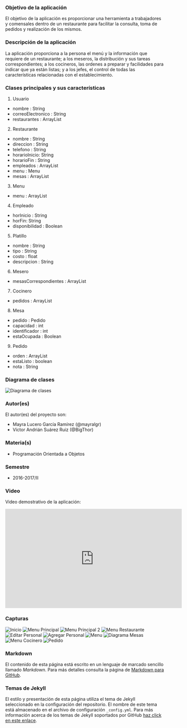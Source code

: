 ### Objetivo de la aplicación
El objetivo de la aplicación es proporcionar una herramienta a trabajadores  y comensales dentro de un restaurante para facilitar la consulta, toma de pedidos y realización de los mismos.

### Descripción de la aplicación
La aplicación proporciona a la persona el menú y la información que requiere de un restaurante; a los meseros, la distribución y sus tareas correspondientes; a los cocineros, las ordenes a preparar y facilidades para indicar que ya están listas; y a los jefes, el control de todas las características relacionadas con el establecimiento.

### Clases principales y sus características
1. Usuario
* nombre : String
* correoElectronico : String
* restaurantes : ArrayList<Restaurante>

2. Restaurante
* nombre : String
* direccion : String
* telefono : String
* horarioInicio: String 
* horarioFin : String
* empleados :  ArrayList<Empleado>
* menu : Menu
* mesas : ArrayList <Mesa>

3. Menu
* menu : ArrayList<Platillo>

4. Empleado
* horInicio : String 
* horFin: String  
* disponibilidad : Boolean

5. Platillo
* nombre : String
* tipo : String
* costo : float
* descripcion : String

6. Mesero
* mesasCorrespondientes : ArrayList<Mesa> 

7. Cocinero
* pedidos : ArrayList<Pedido>

8. Mesa
* pedido : Pedido
* capacidad : int
* identificador : int
* estaOcupada : Boolean

9. Pedido
* orden : ArrayList <Platillo>
* estaListo : boolean  
* nota : String

### Diagrama de clases
![Diagrama de clases](https://raw.githubusercontent.com/acominf/AppRestaurante/master/imágenes/Diagrama-UML.png)

### Autor(es)
El autor(es) del proyecto son:
- Mayra Lucero García Ramírez (@mayralgr)
- Víctor Andrián Suárez  Ruiz (@BigThor)

### Materia(s)
- Programación Orientada a Objetos

### Semestre
- 2016-2017/II

### Video
Video demostrativo de la aplicación: 
<iframe width="560" height="315" src="https://www.youtube.com/embed/729xTBdL9Io?rel=0" frameborder="0" allowfullscreen></iframe>

### Capturas
![Inicio](https://raw.githubusercontent.com/acominf/AppRestaurante/master/imágenes/Captura%201.png)
![Menu Principal](https://raw.githubusercontent.com/acominf/AppRestaurante/master/imágenes/Captura%202.png)
![Menu Principal 2](https://raw.githubusercontent.com/acominf/AppRestaurante/master/imágenes/Captura%203.png)
![Menu Restaurante](https://raw.githubusercontent.com/acominf/AppRestaurante/master/imágenes/Captura%204.png)
![Editar Personal](https://raw.githubusercontent.com/acominf/AppRestaurante/master/imágenes/Captura%205.png)
![Agregar Personal](https://raw.githubusercontent.com/acominf/AppRestaurante/master/imágenes/Captura%206.png)
![Menu](https://github.com/acominf/AppRestaurante/blob/master/imágenes/Captura%207.png)
![Diagrama Mesas](https://github.com/acominf/AppRestaurante/blob/master/imágenes/Captura%208.png)
![Menu Cocinero](https://raw.githubusercontent.com/acominf/AppRestaurante/master/imágenes/Captura%209.png)
![Pedido](https://raw.githubusercontent.com/acominf/AppRestaurante/master/imágenes/Captura%2010.png)


### Markdown
El contenido de esta página está escrito en un lenguaje de marcado sencillo llamado *Markdown*. Para más detalles consulta la página de [Markdown para GitHub](https://guides.github.com/features/mastering-markdown/).

### Temas de Jekyll
El estilo y presentación de esta página utiliza el tema de Jekyll seleccionado en la configuración del repositorio. El nombre de este tema está almacenado en el archivo de configuración `_config.yml`. Para más información acerca de los temas de Jekyll soportados por GitHub [haz click en este enlace](https://pages.github.com/themes/).
